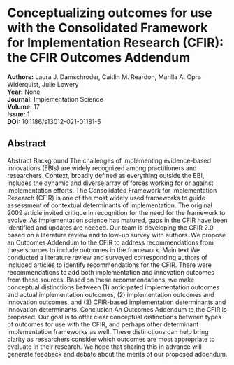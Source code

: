 # Conceptualizing outcomes for use with the Consolidated Framework for Implementation Research (CFIR): the CFIR Outcomes Addendum

**Authors:** Laura J. Damschroder, Caitlin M. Reardon, Marilla A. Opra Widerquist, Julie Lowery  
**Year:** None  
**Journal:** Implementation Science  
**Volume:** 17  
**Issue:** 1  
**DOI:** 10.1186/s13012-021-01181-5  

## Abstract
Abstract                Background                The challenges of implementing evidence-based innovations (EBIs) are widely recognized among practitioners and researchers. Context, broadly defined as everything outside the EBI, includes the dynamic and diverse array of forces working for or against implementation efforts. The Consolidated Framework for Implementation Research (CFIR) is one of the most widely used frameworks to guide assessment of contextual determinants of implementation. The original 2009 article invited critique in recognition for the need for the framework to evolve. As implementation science has matured, gaps in the CFIR have been identified and updates are needed. Our team is developing the CFIR 2.0 based on a literature review and follow-up survey with authors. We propose an Outcomes Addendum to the CFIR to address recommendations from these sources to include outcomes in the framework.                              Main text                We conducted a literature review and surveyed corresponding authors of included articles to identify recommendations for the CFIR. There were recommendations to add both implementation and innovation outcomes from these sources. Based on these recommendations, we make conceptual distinctions between (1) anticipated implementation outcomes and actual implementation outcomes, (2) implementation outcomes and innovation outcomes, and (3) CFIR-based implementation determinants and innovation determinants.                              Conclusion                An Outcomes Addendum to the CFIR is proposed. Our goal is to offer clear conceptual distinctions between types of outcomes for use with the CFIR, and perhaps other determinant implementation frameworks as well. These distinctions can help bring clarity as researchers consider which outcomes are most appropriate to evaluate in their research. We hope that sharing this in advance will generate feedback and debate about the merits of our proposed addendum.

